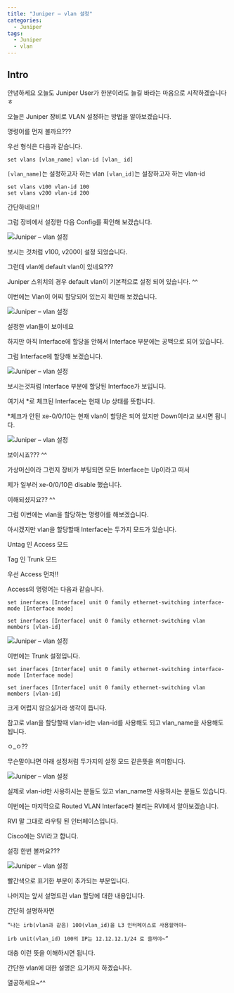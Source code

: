 ```yaml
---
title: "Juniper – vlan 설정"
categories:
  - Juniper
tags:
  - Juniper
  - vlan
---
```


## Intro

안녕하세요 오늘도 Juniper User가 한분이라도 늘길 바라는 마음으로 시작하겠습니다 ㅎ

오늘은 Juniper 장비로 VLAN 설정하는 방법을 알아보겠습니다.

명령어를 먼저 볼까요???

우선 형식은 다음과 같습니다.

```
set vlans [vlan_name] vlan-id [vlan_ id]
```

```[vlan_name]```는 설정하고자 하는 vlan
```[vlan_id]```는 설장하고자 하는 vlan-id  


```
set vlans v100 vlan-id 100
set vlans v200 vlan-id 200
```
간단하네요!!

그럼 장비에서 설정한 다음 Config를 확인해 보겠습니다.


![Juniper – vlan 설정](/files/2018-08-17-vlan-설정/1.png)



보시는 것처럼 v100, v200이 설정 되었습니다.

그런데 vlan에 default vlan이 있네요???

Juniper 스위치의 경우  default vlan이 기본적으로 설정 되어 있습니다. ^^

이번에는 Vlan이 어찌 할당되어 있는지 확인해 보겠습니다.


![Juniper – vlan 설정](/files/2018-08-17-vlan-설정/2.png)


설정한 vlan들이 보이네요

하지만 아직 Interface에 할당을 안해서 Interface 부분에는 공백으로 되어 있습니다.

그럼 Interface에 할당해 보겠습니다.


![Juniper – vlan 설정](/files/2018-08-17-vlan-설정/3.png)


보시는것처럼 Interface 부분에 할당된 Interface가 보입니다.

여기서 *로 체크된 Interface는 현재 Up 상태를 뜻합니다.

*체크가 안된 xe-0/0/10는 현재 vlan이 할당은 되어 있지만 Down이라고 보시면 됩니다.


![Juniper – vlan 설정](/files/2018-08-17-vlan-설정/4.png)


보이시죠??? ^^

가상머신이라 그런지 장비가 부팅되면 모든 Interface는 Up이라고 떠서

제가 일부러 xe-0/0/10은 disable 했습니다.

이해되셨지요?? ^^

그럼 이번에는 vlan을 할당하는 명령어를 해보겠습니다.

아시겠지만 vlan을 할당할때 Interface는 두가지 모드가 있습니다.

Untag 인 Access 모드

Tag 인 Trunk 모드

우선 Access 먼저!!

Access의 명령어는 다음과 같습니다.

```
set inerfaces [Interface] unit 0 family ethernet-switching interface-mode [Interface mode]

set inerfaces [Interface] unit 0 family ethernet-switching vlan members [vlan-id]
```

![Juniper – vlan 설정](/files/2018-08-17-vlan-설정/5.png)


이번에는 Trunk 설정입니다.

```
set inerfaces [Interface] unit 0 family ethernet-switching interface-mode [Interface mode]

set inerfaces [Interface] unit 0 family ethernet-switching vlan members [vlan-id]
```


크게 어렵지 않으실거라 생각이 듭니다.

참고로 vlan을 할당할때 vlan-id는 vlan-id를 사용해도 되고 vlan_name을 사용해도 됩니다.

ㅇ_ㅇ??

무슨말이냐면 아래 설정처럼 두가지의 설정 모드 같은뜻을 의미합니다.


![Juniper – vlan 설정](/files/2018-08-17-vlan-설정/6.png)


실제로 vlan-id만 사용하시는 분들도 있고 vlan_name만 사용하시는 분들도 있습니다.

이번에는 마지막으로  Routed VLAN Interface라 불리는 RVI에서 알아보겠습니다.

RVI 말 그대로 라우팅 된 인터페이스입니다.

Cisco에는 SVI라고 합니다.

설정 한번 볼까요???


![Juniper – vlan 설정](/files/2018-08-17-vlan-설정/7.png)


빨간색으로 표기한 부분이 추가되는 부분입니다.

나머지는 앞서 설명드린 vlan 할당에 대한 내용입니다.

간단히 설명하자면

```
“나는 irb(vlan과 같음) 100(vlan_id)을 L3 인터페이스로 사용할꺼야~

irb unit(vlan_id) 100의 IP는 12.12.12.1/24 로 쓸꺼야~”
```

대충 이런 뜻을 이해하시면 됩니다.

간단한 vlan에 대한 설명은 요기까지 하겠습니다.

열공하세요~^^